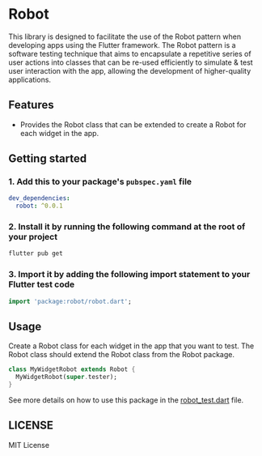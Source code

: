 # Robot

This library is designed to facilitate the use of the Robot pattern when developing apps using the Flutter framework. The Robot pattern is a software testing technique that aims to encapsulate a repetitive series of user actions into classes that can be re-used efficiently to simulate & test user interaction with the app, allowing the development of higher-quality applications.

## Features

- Provides the Robot class that can be extended to create a Robot for each widget in the app.

## Getting started

### 1. Add this to your package's `pubspec.yaml` file

```yaml
dev_dependencies:
  robot: ^0.0.1
```

### 2. Install it by running the following command at the root of your project

```sh
flutter pub get
```

### 3. Import it by adding the following import statement to your Flutter test code

```dart
import 'package:robot/robot.dart';
```

## Usage

Create a Robot class for each widget in the app that you want to test. The Robot class should extend the Robot class from the Robot package.

```dart
class MyWidgetRobot extends Robot {
  MyWidgetRobot(super.tester);
}
```

See more details on how to use this package in the [robot_test.dart](./test/robot_test.dart) file.

## LICENSE

MIT License

